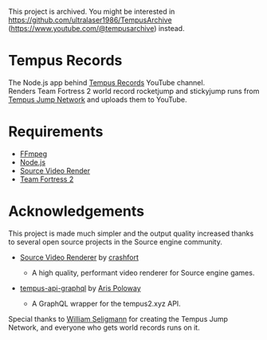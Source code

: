 This project is archived. You might be interested in https://github.com/ultralaser1986/TempusArchive (https://www.youtube.com/@tempusarchive) instead.
 
# Tempus Records

The Node.js app behind [Tempus Records](https://www.youtube.com/tempusrecords/) YouTube channel.  
Renders Team Fortress 2 world record rocketjump and stickyjump runs from [Tempus Jump Network](https://tempus2.xyz/) and uploads them to YouTube.

# Requirements
* [FFmpeg](https://ffmpeg.org)
* [Node.js](https://nodejs.org)
* [Source Video Render](https://github.com/crashfort/SourceDemoRender)
* [Team Fortress 2](https://www.teamfortress.com/)

# Acknowledgements
This project is made much simpler and the output quality increased thanks to several open source projects in the Source engine community.  
* [Source Video Renderer](https://github.com/crashfort/SourceDemoRender) by [crashfort](https://github.com/crashfort)
  * A high quality, performant video renderer for Source engine games.

* [tempus-api-graphql](https://github.com/arispoloway/tempus-api-graphql) by [Aris Poloway](https://github.com/arispoloway)
  * A GraphQL wrapper for the tempus2.xyz API.

Special thanks to [William Seligmann](https://github.com/jsza) for creating the Tempus Jump Network, and everyone who gets world records runs on it.
